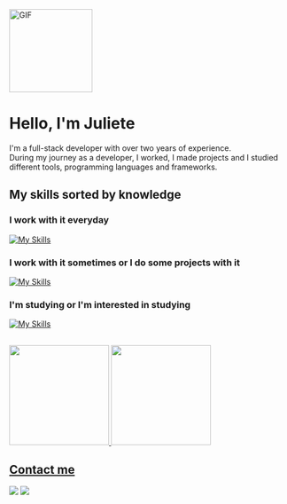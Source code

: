 <img src="https://github.com/julietedias/julietedias/assets/71693559/a8c65187-0e32-43ec-9d15-27adb8fc5aa4" alt="GIF" width="150">

# Hello, I'm Juliete

I'm a full-stack developer with over two years of experience. <br>
During my journey as a developer, I worked, I made projects and I studied different tools, programming languages and frameworks.

## My skills sorted by knowledge
### I work with it everyday
[![My Skills](https://skillicons.dev/icons?i=nodejs,nestjs,postgres,vue,js,ts,html,css,sass,postman,git,gitlab,ubuntu,vscode)](https://skillicons.dev)

### I work with it sometimes or I do some projects with it
[![My Skills](https://skillicons.dev/icons?i=regex,sequelize,angular,sentry,cypress,jest,docker,express,c,bootstrap,java,github,wordpress,mongodb,mysql,redis,rabbitmq,windows,visualstudio)](https://skillicons.dev)

### I'm studying or I'm interested in studying
[![My Skills](https://skillicons.dev/icons?i=aws,py)](https://skillicons.dev)

##
<div>
<a href="https://github.com/julietedias">
<img loading="lazy" height="180em" src="https://github-readme-stats.vercel.app/api/top-langs/?username=julietedias&layout=compact&langs_count=7&theme=dracula"/>
<img loading="lazy" height="180em" src="https://github-readme-stats.vercel.app/api?username=julietedias&show_icons=true&theme=dracula&include_all_commits=true&count_private=true"/>
</div>

## Contact me
<a href="https://www.linkedin.com/in/julietedias/" target="_blank"><img loading="lazy" src="https://img.shields.io/badge/Linkedin-0a66c2?style=for-the-badge&logo=linkedin&logoColor=white" target="_blank"></a>
<a href="juliete_dias@outlook.com.br" target="_blank"><img loading="lazy" src="https://img.shields.io/badge/Outlook-0078D4?style=for-the-badge&logo=outlook&logoColor=white" target="_blank"></a>
          
